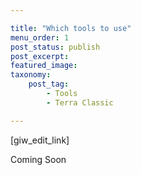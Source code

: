 ```yaml
---

title: "Which tools to use"
menu_order: 1
post_status: publish
post_excerpt: 
featured_image: 
taxonomy:
    post_tag:
        - Tools
        - Terra Classic

---
```

<p>[giw_edit_link]</p>

 Coming Soon
